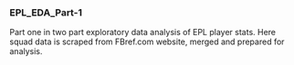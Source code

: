 ### EPL_EDA_Part-1
Part one in two part exploratory data analysis of EPL player stats. Here squad data is scraped from FBref.com website, merged and prepared for analysis.
